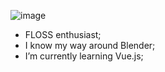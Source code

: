 ![image](https://user-images.githubusercontent.com/107685698/180875169-c4ef4a53-0411-453e-9704-da95d8202d80.png)
- FLOSS enthusiast;
- I know my way around Blender;
- I’m currently learning Vue.js;

